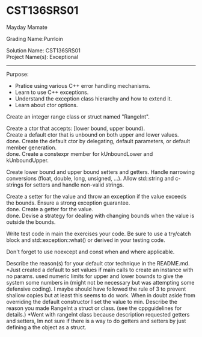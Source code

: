 # CST136SRS01
Mayday Mamate

Grading Name:Purrloin 

Solution Name: CST136SRS01  
Project Name(s): Exceptional

---

Purpose:

- Pratice using various C++ error handling mechanisms.
- Learn to use C++ exceptions.
- Understand the exception class hierarchy and how to extend it. 
- Learn about ctor options. 

Create an integer range class or struct named "RangeInt".  

Create a ctor that accepts: \[lower bound, upper bound).  
Create a default ctor that is unbound on both upper and lower values.  
done. 
Create the default ctor by delegating, default parameters, or default member generation.  
done.
Create a constexpr member for kUnboundLower and kUnboundUpper.  

Create lower bound and upper bound setters and getters. Handle narrowing conversions (float, double, long, unsigned, ...). Allow std::string and c-strings for setters and handle non-valid strings.  

Create a setter for the value and throw an exception if the value exceeds the bounds. Ensure a strong exception guarantee.  
done. 
Create a getter for the value.  
done.
Devise a strategy for dealing with changing bounds when the value is outside the bounds.  

Write test code in main the exercises your code. Be sure to use a try/catch block and std::exception::what() or derived in your testing code.  

Don't forget to use noexcept and const when and where applicable.  

Describe the reason(s) for your default ctor technique in the README.md.  
	*Just created a default to set values if main calls to create an instance with no params. used <limits> numeric limits for upper
	and lower bownds to give the system some numbers in (might not be necessary but was attempting some defensive coding).
	I maybe should have followed the rule of 3 to prevent shallow copies but at least this seems to do work. When in doubt aside from overriding 
	the default constructor I set the value to min.
Describe the reason you made RangeInt a struct or class. (see the cppguidelines for details.)
	*Went with rangeInt class because description requested getters and setters, Im not sure if there is a way to do getters
and setters by just defining a the object as a struct. 